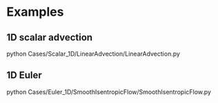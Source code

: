 # Examples #

## 1D scalar advection
python Cases/Scalar_1D/LinearAdvection/LinearAdvection.py

## 1D Euler
python Cases/Euler_1D/SmoothIsentropicFlow/SmoothIsentropicFlow.py